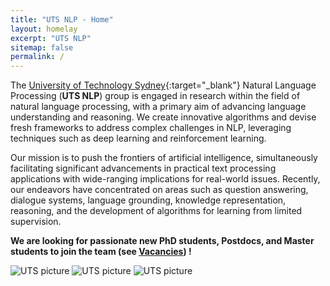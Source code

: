 ```yaml
---
title: "UTS NLP - Home"
layout: homelay
excerpt: "UTS NLP"
sitemap: false
permalink: /
---
```


The [University of Technology Sydney](https://www.uts.edu.au/){:target="_blank"} Natural Language Processing (**UTS NLP**) group is engaged in research within the field of natural language processing, with a primary aim of advancing language understanding and reasoning. 
We create innovative algorithms and devise fresh frameworks to address complex challenges in NLP, leveraging techniques such as deep learning and reinforcement learning. 

Our mission is to push the frontiers of artificial intelligence, simultaneously facilitating significant advancements in practical text processing applications with wide-ranging implications for real-world issues. 
Recently, our endeavors have concentrated on areas such as question answering, dialogue systems, language grounding, knowledge representation, reasoning, and the development of algorithms for learning from limited supervision.


 **We are  looking for passionate new PhD students, Postdocs, and Master students to join the team (see [Vacancies](vacancies)) !**


<div class="home_imgs_div">
  <img src="{{ site.url }}{{ site.baseurl }}/images/logopic/uts1.jpg" alt="UTS picture" class="home_imgs">
  <img src="{{ site.url }}{{ site.baseurl }}/images/logopic/uts2.jpeg" alt="UTS picture" class="home_imgs">
  <img src="{{ site.url }}{{ site.baseurl }}/images/logopic/uts_logo.png" alt="UTS picture" class="home_imgs">
</div>
